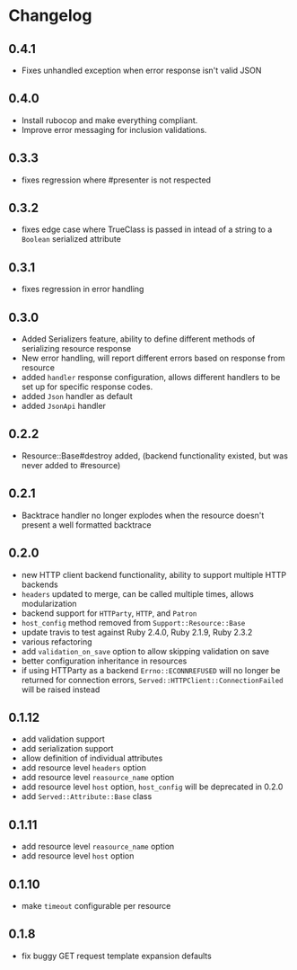 # Changelog

## 0.4.1
* Fixes unhandled exception when error response isn't valid JSON

## 0.4.0
* Install rubocop and make everything compliant.
* Improve error messaging for inclusion validations.

## 0.3.3
* fixes regression where #presenter is not respected

## 0.3.2
* fixes edge case where TrueClass is passed in intead of a string to a `Boolean` serialized attribute

## 0.3.1
* fixes regression in error handling

## 0.3.0
* Added Serializers feature, ability to define different methods of serializing resource response
* New error handling, will report different errors based on response from resource
* added `handler` response configuration, allows different handlers to be set up for specific
  response codes.
* added `Json` handler as default
* added `JsonApi` handler

## 0.2.2
* Resource::Base#destroy added, (backend functionality existed, but was never added to #resource)

## 0.2.1
* Backtrace handler no longer explodes when the resource doesn't present a well formatted backtrace

## 0.2.0

* new HTTP client backend functionality, ability to support multiple
  HTTP backends
* `headers` updated to merge, can be called multiple times, allows modularization
* backend support for `HTTParty`, `HTTP`, and `Patron`
* `host_config` method removed from `Support::Resource::Base`
* update travis to test against  Ruby 2.4.0, Ruby 2.1.9, Ruby 2.3.2
* various refactoring
* add `validation_on_save` option to allow skipping validation on save
* better configuration inheritance in resources
* if using HTTParty as a backend `Errno::ECONNREFUSED` will no longer be returned for connection errors, 
`Served::HTTPClient::ConnectionFailed` will be raised instead

## 0.1.12
 * add validation support
 * add serialization support
 * allow definition of individual attributes
 * add resource level `headers` option
 * add resource level `reasource_name` option
 * add resource level `host` option, `host_config` will be deprecated in 0.2.0
 * add `Served::Attribute::Base` class
 
## 0.1.11
 * add resource level `reasource_name` option
 * add resource level `host` option

## 0.1.10
* make `timeout` configurable per resource

## 0.1.8

* fix buggy GET request template expansion defaults
